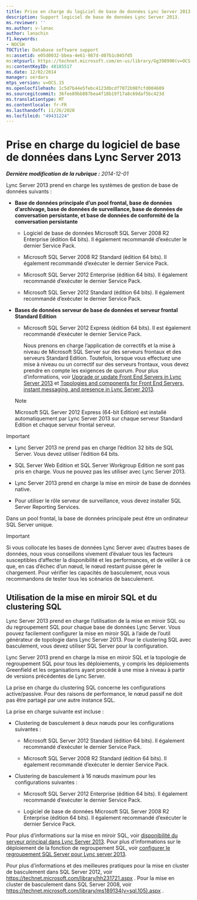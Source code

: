 ```yaml
---
title: Prise en charge du logiciel de base de données Lync Server 2013
description: Support logiciel de base de données Lync Server 2013.
ms.reviewer: ''
ms.author: v-lanac
author: lanachin
f1.keywords:
- NOCSH
TOCTitle: Database software support
ms:assetid: e05d0032-bbea-4e61-987d-d07b1c045fd5
ms:mtpsurl: https://technet.microsoft.com/en-us/library/Gg398990(v=OCS.15)
ms:contentKeyID: 48185517
ms.date: 12/02/2014
manager: serdars
mtps_version: v=OCS.15
ms.openlocfilehash: 1c5d7b44e5febc4123dbcdf7072b98fcfd004609
ms.sourcegitcommit: 36fee89bb887bea4f18b19f17a8c69daf5bc423d
ms.translationtype: MT
ms.contentlocale: fr-FR
ms.lasthandoff: 11/26/2020
ms.locfileid: "49431224"
---
```

# <a name="database-software-support-in-lync-server-2013"></a>Prise en charge du logiciel de base de données dans Lync Server 2013

<div data-xmlns="http://www.w3.org/1999/xhtml">

<div class="topic" data-xmlns="http://www.w3.org/1999/xhtml" data-msxsl="urn:schemas-microsoft-com:xslt" data-cs="https://msdn.microsoft.com/">

<div data-asp="https://msdn2.microsoft.com/asp">



</div>

<div id="mainSection">

<div id="mainBody">

<span> </span>

_**Dernière modification de la rubrique :** 2014-12-01_

Lync Server 2013 prend en charge les systèmes de gestion de base de données suivants :

  - **Base de données principale d’un pool frontal, base de données d’archivage, base de données de surveillance, base de données de conversation persistante, et base de données de conformité de la conversation persistante**
    
      - Logiciel de base de données Microsoft SQL Server 2008 R2 Enterprise (édition 64 bits). Il également recommandé d’exécuter le dernier Service Pack.
    
      - Microsoft SQL Server 2008 R2 Standard (édition 64 bits). Il également recommandé d’exécuter le dernier Service Pack.
    
      - Microsoft SQL Server 2012 Enterprise (édition 64 bits). Il également recommandé d’exécuter le dernier Service Pack.
    
      - Microsoft SQL Server 2012 Standard (édition 64 bits). Il également recommandé d’exécuter le dernier Service Pack.

  - **Bases de données serveur de base de données et serveur frontal Standard Edition**
    
      - Microsoft SQL Server 2012 Express (édition 64 bits). Il est également recommandé d’exécuter le dernier Service Pack.
        
        Nous prenons en charge l’application de correctifs et la mise à niveau de Microsoft SQL Server sur des serveurs frontaux et des serveurs Standard Edition. Toutefois, lorsque vous effectuez une mise à niveau ou un correctif sur des serveurs frontaux, vous devez prendre en compte les exigences de quorum. Pour plus d’informations, voir [Upgrade or update Front End Servers in Lync Server 2013](lync-server-2013-upgrade-or-update-front-end-servers.md) et [Topologies and components for Front End Servers, instant messaging, and presence in Lync Server 2013](lync-server-2013-topologies-and-components-for-front-end-servers-instant-messaging-and-presence.md).
    
    <div>
    

    > [!NOTE]  
    > Microsoft SQL Server 2012 Express (64-bit Edition) est installé automatiquement par Lync Server 2013 sur chaque serveur Standard Edition et chaque serveur frontal serveur.

    
    </div>

<div>


> [!IMPORTANT]  
> <UL>
> <LI>
> <P>Lync Server 2013 ne prend pas en charge l’édition 32 bits de SQL Server. Vous devez utiliser l’édition 64 bits.</P>
> <LI>
> <P>SQL Server Web Edition et SQL Server Workgroup Edition ne sont pas pris en charge. Vous ne pouvez pas les utiliser avec Lync Server 2013.</P>
> <LI>
> <P>Lync Server 2013 prend en charge la mise en miroir de base de données native.</P>
> <LI>
> <P>Pour utiliser le rôle serveur de surveillance, vous devez installer SQL Server Reporting Services.</P></LI></UL>



</div>

Dans un pool frontal, la base de données principale peut être un ordinateur SQL Server unique.

<div>


> [!IMPORTANT]  
> Si vous collocate les bases de données Lync Server avec d’autres bases de données, nous vous conseillons vivement d’évaluer tous les facteurs susceptibles d’affecter la disponibilité et les performances, et de veiller à ce que, en cas d’échec d’un nœud, le nœud restant puisse gérer le chargement. Pour vérifier les capacités de basculement, nous vous recommandons de tester tous les scénarios de basculement.



</div>

<div>

## <a name="using-sql-mirroring-and-sql-clustering"></a>Utilisation de la mise en miroir SQL et du clustering SQL

Lync Server 2013 prend en charge l’utilisation de la mise en miroir SQL ou du regroupement SQL pour chaque base de données Lync Server. Vous pouvez facilement configurer la mise en miroir SQL à l’aide de l’outil générateur de topologie dans Lync Server 2013. Pour le clustering SQL avec basculement, vous devez utiliser SQL Server pour la configuration.

Lync Server 2013 prend en charge la mise en miroir SQL et la topologie de regroupement SQL pour tous les déploiements, y compris les déploiements Greenfield et les organisations ayant procédé à une mise à niveau à partir de versions précédentes de Lync Server.

La prise en charge du clustering SQL concerne les configurations active/passive. Pour des raisons de performance, le nœud passif ne doit pas être partagé par une autre instance SQL.

La prise en charge suivante est incluse :

  - Clustering de basculement à deux nœuds pour les configurations suivantes :
    
      - Microsoft SQL Server 2012 Standard (édition 64 bits). Il également recommandé d’exécuter le dernier Service Pack.
    
      - Microsoft SQL Server 2008 R2 Standard (édition 64 bits). Il également recommandé d’exécuter le dernier Service Pack.

  - Clustering de basculement à 16 nœuds maximum pour les configurations suivantes :
    
      - Microsoft SQL Server 2012 Enterprise (édition 64 bits). Il également recommandé d’exécuter le dernier Service Pack.
    
      - Logiciel de base de données Microsoft SQL Server 2008 R2 Enterprise (édition 64 bits). Il également recommandé d’exécuter le dernier Service Pack.

Pour plus d’informations sur la mise en miroir SQL, voir [disponibilité du serveur principal dans Lync Server 2013](lync-server-2013-back-end-server-high-availability.md). Pour plus d’informations sur le déploiement de la fonction de regroupement SQL, voir [configurer le regroupement SQL Server pour Lync server 2013](lync-server-2013-configure-sql-server-clustering.md).

Pour plus d’informations et des meilleures pratiques pour la mise en cluster de basculement dans SQL Server 2012, voir <https://technet.microsoft.com/library/hh231721.aspx> . Pour la mise en cluster de basculement dans SQL Server 2008, voir <https://technet.microsoft.com/library/ms189134(v=sql.105).aspx> .

</div>

</div>

<span> </span>

</div>

</div>

</div>

